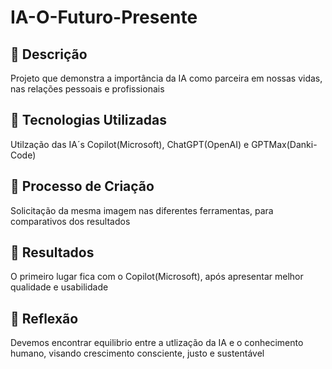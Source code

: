 # IA-O-Futuro-Presente 

## 📒 Descrição
Projeto que demonstra a importância da IA como parceira em nossas vidas, nas relações pessoais e profissionais

## 🤖 Tecnologias Utilizadas
Utilzação das IA´s Copilot(Microsoft), ChatGPT(OpenAI) e GPTMax(Danki-Code)

## 🧐 Processo de Criação
Solicitação da mesma imagem nas diferentes ferramentas, para comparativos dos resultados

## 🚀 Resultados
O primeiro lugar fica com o Copilot(Microsoft), após apresentar melhor qualidade e usabilidade

## 💭 Reflexão 
Devemos encontrar equilibrio entre a utlização da IA e o conhecimento humano, visando crescimento consciente, justo e sustentável

